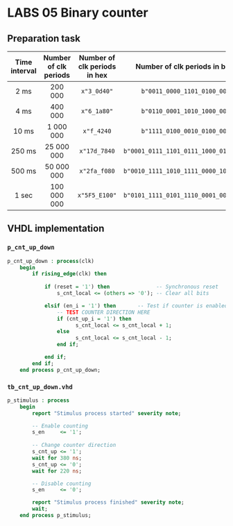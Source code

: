 # LABS 05 Binary counter

## Preparation task

 | **Time interval** | **Number of clk periods** | **Number of clk periods in hex** | **Number of clk periods in binary** |
 | :-: | :-: | :-: | :-: |
 | 2&nbsp;ms | 200 000 | `x"3_0d40"` | `b"0011_0000_1101_0100_0000"` |
 | 4&nbsp;ms | 400 000 | `x"6_1a80"` | `b"0110_0001_1010_1000_0000"` |
 | 10&nbsp;ms | 1 000 000 | `x"f_4240` | `b"1111_0100_0010_0100_0000"` |
 | 250&nbsp;ms | 25 000 000 | `x"17d_7840` | `b"0001_0111_1101_0111_1000_0100_0000"` |
 | 500&nbsp;ms | 50 000 000 | `x"2fa_f080` | `b"0010_1111_1010_1111_0000_1000_0000"` |
 | 1&nbsp;sec | 100 000 000 | `x"5F5_E100"` | `b"0101_1111_0101_1110_0001_0000_0000"` |
 
## VHDL implementation

### `p_cnt_up_down`

```vhdl
p_cnt_up_down : process(clk)
    begin
        if rising_edge(clk) then
        
            if (reset = '1') then               -- Synchronous reset
                s_cnt_local <= (others => '0'); -- Clear all bits

            elsif (en_i = '1') then       -- Test if counter is enabled
                -- TEST COUNTER DIRECTION HERE
                if (cnt_up_i = '1') then
                      s_cnt_local <= s_cnt_local + 1;
                else
                      s_cnt_local <= s_cnt_local - 1;
                end if;

            end if;
        end if;
    end process p_cnt_up_down;
```

### `tb_cnt_up_down.vhd`

```vhdl
p_stimulus : process
    begin
        report "Stimulus process started" severity note;

        -- Enable counting
        s_en     <= '1';
        
        -- Change counter direction
        s_cnt_up <= '1';
        wait for 380 ns;
        s_cnt_up <= '0';
        wait for 220 ns;

        -- Disable counting
        s_en     <= '0';

        report "Stimulus process finished" severity note;
        wait;
    end process p_stimulus;
```
